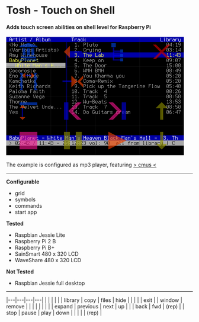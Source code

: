 # **Tosh** - Touch on Shell

#### **Adds touch screen abilities on shell level for Raspberry Pi**

![tosh with cmus](https://github.com/qrti/tosh/blob/master/images/screen.png)

The example is configured as mp3 player, featuring [> cmus <](https://cmus.github.io/)

----------

**Configurable**

 - grid
 - symbols
 - commands
 - start app

**Tested**

 - Raspbian Jessie Lite
 - Raspberry Pi 2 B
 - Raspberry Pi B+
 - SainSmart 480 x 320 LCD
 - WaveShare 480 x 320 LCD

**Not Tested**

- Raspbian Jessie full desktop


----------


|---|---|---|---|
|         |          |       |       | 
| library | copy     | files | hide  | 
|         |          |       | exit  | 
| window  | remove   |       |       |
|         |          |       |       | 
| expand  | previous | next  | up    |
|         | back     | fwd   | (rep) | 
| stop    | pause    | play  | down  |
|         |          |       | (rep) | 
